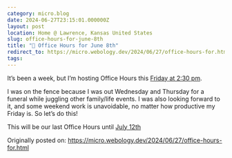 ```yaml
---
category: micro.blog
date: 2024-06-27T23:15:01.000000Z
layout: post
location: Home @ Lawrence, Kansas United States
slug: office-hours-for-june-8th
title: "📅 Office Hours for June 8th"
redirect_to: https://micro.webology.dev/2024/06/27/office-hours-for.html
tags:
---
```


It’s been a week, but I’m hosting Office Hours this [Friday at 2:30 pm](https://time.is/0230PM_28_June_2024_in_CT?Jeff%27s_Office_Hours).

I was on the fence because I was out Wednesday and Thursday for a funeral while juggling other family/life events. I was also looking forward to it, and some weekend work is unavoidable, no matter how productive my Friday is. So let’s do this!

This will be our last Office Hours until [July 12th](https://time.is/0230PM_12_July_2024_in_CT?Jeff%27s_Office_Hours)

Originally posted on: https://micro.webology.dev/2024/06/27/office-hours-for.html
